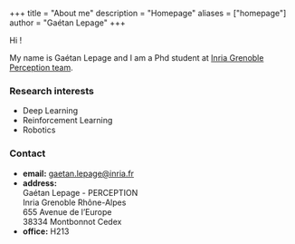 +++
title = "About me"
description = "Homepage"
aliases = ["homepage"]
author = "Gaétan Lepage"
+++

Hi !

My name is Gaétan Lepage and I am a Phd student at [Inria Grenoble Perception team](https://team.inria.fr/perception/).

<!--{{< figure src="/img/inria_logo.png" width=200 >}}-->

### Research interests

* Deep Learning
* Reinforcement Learning
* Robotics

### Contact

* **email:** [gaetan.lepage@inria.fr](mailto:gaetan.lepage@inria.fr)
* **address:**\
    Gaétan Lepage - PERCEPTION\
    Inria Grenoble Rhône-Alpes\
    655 Avenue de l’Europe\
    38334 Montbonnot Cedex
* **office:** H213
